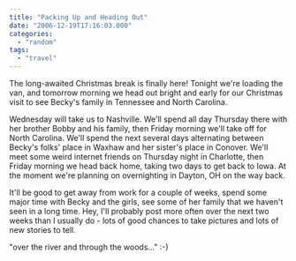 ```yaml
---
title: "Packing Up and Heading Out"
date: "2006-12-19T17:16:03.000"
categories: 
  - "random"
tags: 
  - "travel"
---
```


The long-awaited Christmas break is finally here! Tonight we're loading the van, and tomorrow morning we head out bright and early for our Christmas visit to see Becky's family in Tennessee and North Carolina.

Wednesday will take us to Nashville. We'll spend all day Thursday there with her brother Bobby and his family, then Friday morning we'll take off for North Carolina. We'll spend the next several days alternating between Becky's folks' place in Waxhaw and her sister's place in Conover. We'll meet some weird internet friends on Thursday night in Charlotte, then Friday morning we head back home, taking two days to get back to Iowa. At the moment we're planning on overnighting in Dayton, OH on the way back.

It'll be good to get away from work for a couple of weeks, spend some major time with Becky and the girls, see some of her family that we haven't seen in a long time. Hey, I'll probably post more often over the next two weeks than I usually do - lots of good chances to take pictures and lots of new stories to tell.

"over the river and through the woods..." :-)
